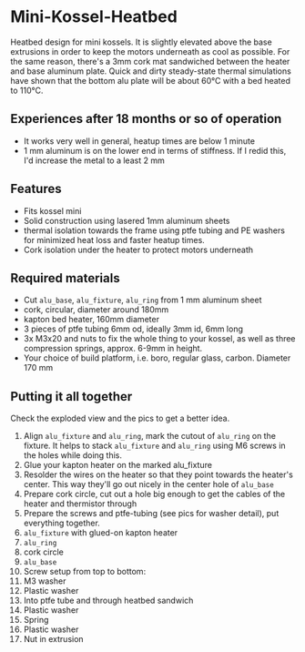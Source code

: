 Mini-Kossel-Heatbed
===================

Heatbed design for mini kossels. It is slightly elevated above the base extrusions in order to keep the motors underneath as cool as possible. For the same reason, there's a 3mm cork mat sandwiched between the heater and base aluminum plate.
Quick and dirty steady-state thermal simulations have shown that the bottom alu plate will be about 60°C with a bed heated to 110°C.

Experiences after 18 months or so of operation
-------------------------------------------------
- It works very well in general, heatup times are below 1 minute
- 1 mm aluminum is on the lower end in terms of stiffness. If I redid this, I'd increase the metal to a least 2 mm

Features
--------
- Fits kossel mini
- Solid construction using lasered 1mm aluminum sheets
- thermal isolation towards the frame using ptfe tubing and PE washers for minimized heat loss and faster heatup times.
- Cork isolation under the heater to protect motors underneath
 
Required materials
------------------
- Cut `alu_base`, `alu_fixture`, `alu_ring` from 1 mm aluminum sheet
- cork, circular, diameter around 180mm
- kapton bed heater, 160mm diameter
- 3 pieces of ptfe tubing 6mm od, ideally 3mm id, 6mm long
- 3x M3x20 and nuts to fix the whole thing to your kossel, as well as three compression springs, approx. 6-9mm in height.
- Your choice of build platform, i.e. boro, regular glass, carbon. Diameter 170 mm

Putting it all together
------------------------
Check the exploded view and the pics to get a better idea.

1. Align `alu_fixture` and `alu_ring`, mark the cutout of `alu_ring` on the fixture. It helps to stack `alu_fixture` and `alu_ring` using M6 screws in the holes while doing this.
2. Glue your kapton heater on the marked alu_fixture
3. Resolder the wires on the heater so that they point towards the heater's center. This way they'll go out nicely in the center hole of `alu_base`
4. Prepare cork circle, cut out a hole big enough to get the cables of the heater and thermistor through
5. Prepare the screws and ptfe-tubing (see pics for washer detail), put everything together.
  1. `alu_fixture` with glued-on kapton heater
  2. `alu_ring`
  3. cork circle
  4. `alu_base`
6. Screw setup from top to bottom:
  1. M3 washer
  2. Plastic washer
  3. Into ptfe tube and through heatbed sandwich
  4. Plastic washer
  5. Spring
  6. Plastic washer
  7. Nut in extrusion
